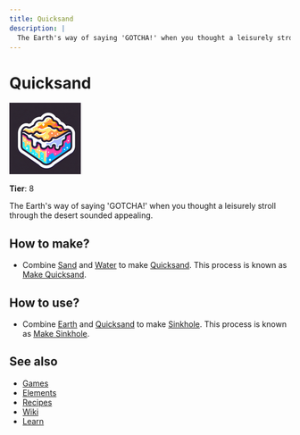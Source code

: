 ```yaml
---
title: Quicksand
description: |
  The Earth's way of saying 'GOTCHA!' when you thought a leisurely stroll through the desert sounded appealing.
---
```

# Quicksand

![](../images/item.quicksand.png)

**Tier**: 8

The Earth's way of saying 'GOTCHA!' when you thought a leisurely stroll through the desert sounded appealing.

## How to make?

* Combine [Sand](/wiki/elements/sand) and [Water](/wiki/elements/water) to make [Quicksand](/wiki/elements/quicksand). This process is known as [Make Quicksand](/wiki/recipes/make-quicksand).

## How to use?

* Combine [Earth](/wiki/elements/earth) and [Quicksand](/wiki/elements/quicksand) to make [Sinkhole](/wiki/elements/sinkhole). This process is known as [Make Sinkhole](/wiki/recipes/make-sinkhole).

## See also

* [Games](/wiki/games)
* [Elements](/wiki/elements)
* [Recipes](/wiki/recipes)
* [Wiki](/wiki/index)
* [Learn](/learn/index)